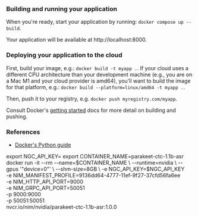 ### Building and running your application

When you're ready, start your application by running:
`docker compose up --build`.

Your application will be available at http://localhost:8000.

### Deploying your application to the cloud

First, build your image, e.g.: `docker build -t myapp .`.
If your cloud uses a different CPU architecture than your development
machine (e.g., you are on a Mac M1 and your cloud provider is amd64),
you'll want to build the image for that platform, e.g.:
`docker build --platform=linux/amd64 -t myapp .`.

Then, push it to your registry, e.g. `docker push myregistry.com/myapp`.

Consult Docker's [getting started](https://docs.docker.com/go/get-started-sharing/)
docs for more detail on building and pushing.

### References
* [Docker's Python guide](https://docs.docker.com/language/python/)

export NGC_API_KEY=
export CONTAINER_NAME=parakeet-ctc-1.1b-asr
docker run -it --rm --name=$CONTAINER_NAME \
  --runtime=nvidia \
  --gpus '"device=0"' \
  --shm-size=8GB \
  -e NGC_API_KEY=$NGC_API_KEY \
  -e NIM_MANIFEST_PROFILE=9136dd64-4777-11ef-9f27-37cfd56fa6ee \
  -e NIM_HTTP_API_PORT=9000 \
  -e NIM_GRPC_API_PORT=50051 \
  -p 9000:9000 \
  -p 50051:50051 \
  nvcr.io/nim/nvidia/parakeet-ctc-1.1b-asr:1.0.0
